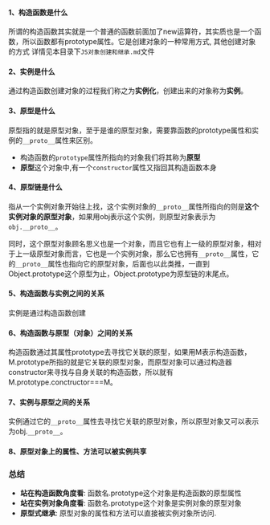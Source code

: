 #### 1、构造函数是什么

​    所谓的构造函数其实就是一个普通的函数前面加了new运算符，其实质也是一个函数，所以函数都有prototype属性。它是创建对象的一种常用方式, 其他创建对象的方式  详情见本目录下`JS对象创建和继承.md`文件

#### 2、实例是什么

通过构造函数创建对象的过程我们称之为**实例化**，创建出来的对象称为**实例**。

#### 3、原型是什么

原型指的就是原型对象，至于是谁的原型对象，需要靠函数的prototype属性和实例的`__proto__`属性来区别。

+ 构造函数的`prototype`属性所指向的对象我们将其称为**原型**
+ **原型**这个对象中,有一个`constructor`属性又指回其构造函数本身

#### 4、原型链是什么

指从一个实例对象开始往上找，这个实例对象的`__proto__`属性所指向的则是**这个实例对象的原型对象**，如果用obj表示这个实例，则原型对象表示为`obj.__proto__`。

同时，这个原型对象顾名思义也是一个对象，而且它也有上一级的原型对象，相对于上一级原型对象而言，它也是一个实例对象，那么它也拥有`__proto__`属性，它的`__proto__`属性也指向它的原型对象，后面也以此类推，一直到Object.prototype这个原型为止，Object.prototype为原型链的末尾点。

#### 5、构造函数与实例之间的关系

实例是通过构造函数创建

#### 6、构造函数与原型（对象）之间的关系

构造函数通过其属性prototype去寻找它关联的原型，如果用M表示构造函数，M.prototype所指的就是它关联的原型对象，而原型对象可以通过构造器constructor来寻找与自身关联的构造函数，所以就有M.prototype.conctructor===M。

#### 7、实例与原型之间的关系

实例通过它的`__proto__`属性去寻找它关联的原型对象，所以原型对象又可以表示为obj.`__proto__`。

#### 8、原型对象上的属性、方法可以被实例共享



### 总结

- **站在构造函数角度看**: 函数名.prototype这个对象是构造函数的原型属性
- **站在实例对象角度看**: 函数名.prototype这个对象是实例对象的原型对象
- **原型式继承**: 原型对象的属性和方法可以直接被实例对象所访问.